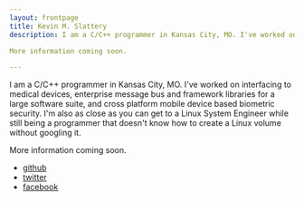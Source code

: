 ```yaml
---
layout: frontpage
title: Kevin M. Slattery 
description: I am a C/C++ programmer in Kansas City, MO. I've worked on interfacing to medical devices, enterprise message bus and framework libraries for a large software suite, and cross platform mobile device based biometric security. I'm also as close as you can get to a Linux System Engineer while still being a programmer that doesn't know how to create a Linux volume without googling it.

More information coming soon.

---
```


I am a C/C++ programmer in Kansas City, MO. I've worked on interfacing to medical devices, enterprise message bus and framework libraries for a large software suite, and cross platform mobile device based biometric security. I'm also as close as you can get to a Linux System Engineer while still being a programmer that doesn't know how to create a Linux volume without googling it.

More information coming soon.

<div class="navbar">
  <div class="navbar-inner">
      <ul class="nav">
          <li><a href="https://github.com/kslattery">github</a></li>
          <li><a href="https://twitter.com/kslattery">twitter</a></li>
          <li><a href="https://www.facebook.com/kslattery">facebook</a></li>
      </ul>
  </div>
</div>

[//]: # (          <li><a href="{{ BASE_PATH }}/assets/slattery_resume.pdf">résumé</a></li> )
[//]: # (     <li><a href="http://kslattery.org/blog">blog</a></li> )

